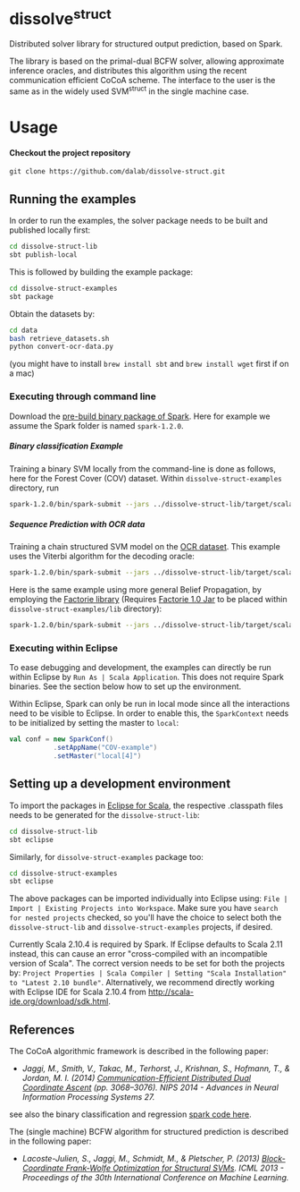 dissolve<sup>struct</sup>
===========

Distributed solver library for structured output prediction, based on Spark.

The library is based on the primal-dual BCFW solver, allowing approximate inference oracles, and distributes this algorithm using the recent communication efficient CoCoA scheme.
The interface to the user is the same as in the widely used SVM<sup>struct</sup> in the single machine case.

# Usage

#### Checkout the project repository

	git clone https://github.com/dalab/dissolve-struct.git

## Running the examples
In order to run the examples, the solver package needs to be built and published locally first:
```bash
cd dissolve-struct-lib
sbt publish-local
```
This is followed by building the example package:
```bash
cd dissolve-struct-examples
sbt package
```

Obtain the datasets by:
```bash
cd data
bash retrieve_datasets.sh
python convert-ocr-data.py
```
(you might have to install `brew install sbt` and `brew install wget` first if on a mac)

### Executing through command line
Download the [pre-build binary package of Spark](http://spark.apache.org/downloads.html). Here for example we assume the Spark folder is named `spark-1.2.0`.

##### Binary classification Example
Training a binary SVM locally from the command-line is done as follows, here for the Forest Cover (COV) dataset. Within `dissolve-struct-examples` directory, run
```bash
spark-1.2.0/bin/spark-submit --jars ../dissolve-struct-lib/target/scala-2.10/dissolvestruct_2.10-0.1-SNAPSHOT.jar --class "ch.ethz.dalab.dissolve.examples.binaryclassification.COVBinary" --master local --driver-memory 2G target/scala-2.10/dissolvestructexample_2.10-0.1-SNAPSHOT.jar
```

##### Sequence Prediction with OCR data
Training a chain structured SVM model on the [OCR dataset](http://www.seas.upenn.edu/~taskar/ocr/). This example uses the Viterbi algorithm for the decoding oracle:
```bash
spark-1.2.0/bin/spark-submit --jars ../dissolve-struct-lib/target/scala-2.10/dissolvestruct_2.10-0.1-SNAPSHOT.jar --class "ch.ethz.dalab.dissolve.examples.chain.ChainDemo" --master local --driver-memory 2G target/scala-2.10/dissolvestructexample_2.10-0.1-SNAPSHOT.jar
```

Here is the same example using more general Belief Propagation, by employing the [Factorie library](http://factorie.cs.umass.edu/) (Requires [Factorie 1.0 Jar](https://github.com/factorie/factorie/releases) to be placed within `dissolve-struct-examples/lib` directory):
```bash
spark-1.2.0/bin/spark-submit --jars ../dissolve-struct-lib/target/scala-2.10/dissolvestruct_2.10-0.1-SNAPSHOT.jar,lib/factorie-1.0.jar --class "ch.ethz.dalab.dissolve.examples.chain.ChainBPDemo" --master local --driver-memory 2G target/scala-2.10/dissolvestructexample_2.10-0.1-SNAPSHOT.jar
```

### Executing within Eclipse
To ease debugging and development, the examples can directly be run within Eclipse by `Run As | Scala Application`. This does not require Spark binaries. See the section below how to set up the environment.

Within Eclipse, Spark can only be run in local mode since all the interactions need to be visible to Eclipse.
In order to enable this, the `SparkContext` needs to be initialized by setting the master to `local`:
```scala
val conf = new SparkConf()
	       .setAppName("COV-example")
	       .setMaster("local[4]")
```

## Setting up a development environment
To import the packages in [Eclipse for Scala](http://scala-ide.org/download/sdk.html), the respective .classpath files needs to be generated for the `dissolve-struct-lib`:
```bash
cd dissolve-struct-lib
sbt eclipse
```
Similarly, for `dissolve-struct-examples` package too:
```bash
cd dissolve-struct-examples
sbt eclipse
```
The above packages can be imported individually into Eclipse using: `File | Import | Existing Projects into Workspace`. Make sure you have `search for nested projects` checked, so you'll have the choice to select both the `dissolve-struct-lib` and `dissolve-struct-examples` projects, if desired.

Currently Scala 2.10.4 is required by Spark. If Eclipse defaults to Scala 2.11 instead, this can cause an error "cross-compiled with an incompatible version of Scala".
The correct version needs to be set for both the projects by:
`Project Properties | Scala Compiler | Setting "Scala Installation" to "Latest 2.10 bundle"`.
Alternatively, we recommend directly working with Eclipse IDE for Scala 2.10.4 from <http://scala-ide.org/download/sdk.html>.

## References
The CoCoA algorithmic framework is described in the following paper:

 * _Jaggi, M., Smith, V., Takac, M., Terhorst, J., Krishnan, S., Hofmann, T., & Jordan, M. I. (2014) [Communication-Efficient Distributed Dual Coordinate Ascent](http://papers.nips.cc/paper/5599-communication-efficient-distributed-dual-coordinate-ascent) (pp. 3068–3076). NIPS 2014 - Advances in Neural Information Processing Systems 27._

  see also the binary classification and regression [spark code here](https://github.com/gingsmith/cocoa).

The (single machine) BCFW algorithm for structured prediction is described in the following paper:

 * _Lacoste-Julien, S., Jaggi, M., Schmidt, M., & Pletscher, P. (2013) [Block-Coordinate Frank-Wolfe Optimization for Structural SVMs](http://jmlr.org/proceedings/papers/v28/lacoste-julien13). ICML 2013 - Proceedings of the 30th International Conference on Machine Learning._


